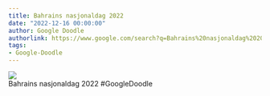 ```yaml
---
title: Bahrains nasjonaldag 2022
date: "2022-12-16 00:00:00"
author: Google Doodle
authorlink: https://www.google.com/search?q=Bahrains%20nasjonaldag%202022
tags:
- Google-Doodle
---
```

<img src="https://www.google.com/logos/doodles/2022/bahrain-national-day-2022-6753651837109674-law.gif" referrerpolicy="no-referrer"><br>Bahrains nasjonaldag 2022 #GoogleDoodle